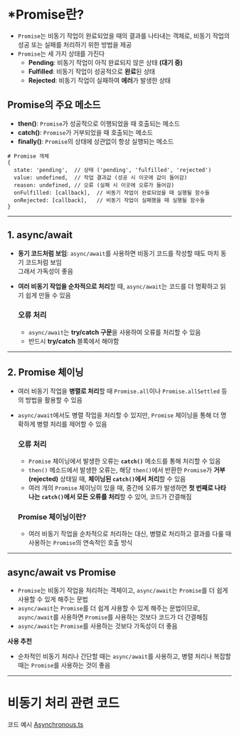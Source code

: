 # *Promise란?
  - `Promise`는 비동기 작업이 완료되었을 때의 결과를 나타내는 객체로, 비동기 작업의 성공 또는 실패를 처리하기 위한 방법을 제공
  - `Promise`는 세 가지 상태를 가진다
    - **Pending**: 비동기 작업이 아직 완료되지 않은 상태 **(대기 중)**
    - **Fulfilled**: 비동기 작업이 성공적으로 **완료**된 상태
    - **Rejected**: 비동기 작업이 실패하여 **에러**가 발생한 상태
## Promise의 주요 메소드
  - **then()**: `Promise`가 성공적으로 이행되었을 때 호출되는 메소드
  - **catch()**: `Promise`가 거부되었을 때 호출되는 메소드
  - **finally()**: `Promise`의 상태에 상관없이 항상 실행되는 메소드
```object
# Promise 객체
{
  state: 'pending',  // 상태 ('pending', 'fulfilled', 'rejected')
  value: undefined,  // 작업 결과값 (성공 시 이곳에 값이 들어감)
  reason: undefined, // 오류 (실패 시 이곳에 오류가 들어감)
  onFulfilled: [callback],  // 비동기 작업이 완료되었을 때 실행될 함수들
  onRejected: [callback],   // 비동기 작업이 실패했을 때 실행될 함수들
}
```
---
## 1. async/await
- **동기 코드처럼 보임**: `async/await`를 사용하면 비동기 코드를 작성할 때도 마치 동기 코드처럼 보임  
그래서 가독성이 좋음
- **여러 비동기 작업을 순차적으로 처리**할 때, `async/await`는 코드를 더 명확하고 읽기 쉽게 만들 수 있음

  ### 오류 처리
  - `async/await`는 **try/catch 구문**을 사용하여 오류를 처리할 수 있음
  - 반드시 **try/catch** 블록에서 해야함
---
## 2. Promise 체이닝
- 여러 비동기 작업을 **병렬로 처리**할 때 `Promise.all`이나 `Promise.allSettled` 등의 방법을 활용할 수 있음
- `async/await`에서도 병렬 작업을 처리할 수 있지만, `Promise` 체이닝을 통해 더 명확하게 병렬 처리를 제어할 수 있음

  ### 오류 처리
    - `Promise` 체이닝에서 발생한 오류는 **`catch()`** 메소드를 통해 처리할 수 있음
    - `then()` 메소드에서 발생한 오류는, 해당 `then()`에서 반환한 `Promise`가 **거부(rejected)** 상태일 때, **체이닝된 `catch()`에서 처리**할 수 있음
    - 여러 개의 `Promise` 체이닝이 있을 때, 중간에 오류가 발생하면 **첫 번째로 나타나는 `catch()`에서 모든 오류를 처리**할 수 있어, 코드가 간결해짐
  ### Promise 체이닝이란?
  - 여러 비동기 작업을 순차적으로 처리하는 대신, 병렬로 처리하고 결과를 다룰 때 사용하는 `Promise`의 연속적인 호출 방식
---
## async/await vs Promise
- `Promise`는 비동기 작업을 처리하는 객체이고, `async/await`는 `Promise`를 더 쉽게 사용할 수 있게 해주는 문법
- `async/await`는 `Promise`를 더 쉽게 사용할 수 있게 해주는 문법이므로, `async/await`를 사용하면 `Promise`를 사용하는 것보다 코드가 더 간결해짐
- `async/await`는 `Promise`를 사용하는 것보다 가독성이 더 좋음

**사용 추천**
- 순차적인 비동기 처리나 간단할 때는 `async/await`를 사용하고, 병렬 처리나 복잡할 때는 `Promise`를 사용하는 것이 좋음
---
# 비동기 처리 관련 코드
코드 예시 [Asynchronous.ts](https://github.com/jbeat30/js-ts-study/blob/main/src/Asynchronous.ts)